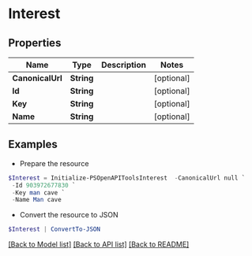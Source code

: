 # Interest
## Properties

Name | Type | Description | Notes
------------ | ------------- | ------------- | -------------
**CanonicalUrl** | **String** |  | [optional] 
**Id** | **String** |  | [optional] 
**Key** | **String** |  | [optional] 
**Name** | **String** |  | [optional] 

## Examples

- Prepare the resource
```powershell
$Interest = Initialize-PSOpenAPIToolsInterest  -CanonicalUrl null `
 -Id 903972677830 `
 -Key man cave `
 -Name Man cave
```

- Convert the resource to JSON
```powershell
$Interest | ConvertTo-JSON
```

[[Back to Model list]](../README.md#documentation-for-models) [[Back to API list]](../README.md#documentation-for-api-endpoints) [[Back to README]](../README.md)

